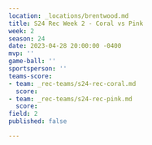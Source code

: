 ```yaml
---
location: _locations/brentwood.md
title: S24 Rec Week 2 - Coral vs Pink
week: 2
season: 24
date: 2023-04-28 20:00:00 -0400
mvp: ''
game-ball: ''
sportsperson: ''
teams-score:
- team: _rec-teams/s24-rec-coral.md
  score: 
- team: _rec-teams/s24-rec-pink.md
  score: 
field: 2
published: false

---
```

